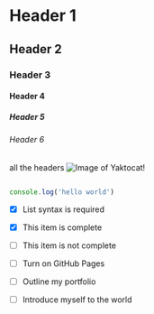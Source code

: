 # Header 1
## Header 2
### Header 3
#### Header 4
##### Header 5
###### Header 6
all the headers
![Image of Yaktocat!](https://octodex.github.com/images/yaktocat.png)
```js

console.log('hello world')

```
- [x] List syntax is required
- [x] This item is complete
- [ ] This item is not complete

- [ ] Turn on GitHub Pages
- [ ] Outline my portfolio
- [ ] Introduce myself to the world
